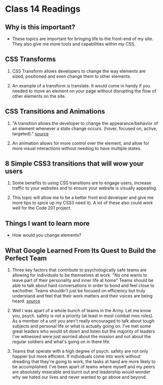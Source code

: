 # Class 14 Readings

## Why is this important?

- These topics are important for bringing life to the front-end of my site. They also give me more tools and capabilities within my CSS.

## CSS Transforms 

1. CSS Transform allows developers to change the way elements are sized, positioned and even change them to other elements.

2. An example of a transform is translate.  It would come in handy if you needed to move an element on your page without disrupting the flow of other elements on the site.

## CSS Transitions and Animations

1. "A transition allows the developer to change the appearance/behavior of an element whenever a state change occurs. (hover, focused on, active, targeted)." [source](https://learn.shayhowe.com/advanced-html-css/transitions-animations/)

2. An animation allows for more control over the element, and allow for more visual interactions without needing to have multiple states.

## 8 Simple CSS3 transitions that will wow your users

1. Some benefits to using CSS transitions are to engage users, increase traffic to your websites and to ensure your website is visually appealing. 

2. This topic will allow me to be a better front end developer and give me more tips to spice up my CSS(I need it). A lot of these also could work well for the Code 201 project.

## Things I want to learn more

- How would you change elements?

## What Google Learned From Its Quest to Build the Perfect Team

1. Three key factors that contribute to psychologically safe teams are allowing for individuals to be themselves at work. "No one wants to leave part of their personality and inner life at home" Teams should be able to talk about hard conversations in order to bond and feel close to eachother. Teams shouldn't just be focused on efficiency but truly understand and feel that their work matters and their voices are being heard. [source](https://web.archive.org/web/20221125192300/https://www.nytimes.com/2016/02/28/magazine/what-google-learned-from-its-quest-to-build-the-perfect-team.html)

2. Well I was apart of a whole bunch of teams in the Army.  Let me know you, psych. safety is not a priority (at least in most combat mos roles).  As a member of a unit you aren't really encouraged to talk about tough subjects and personal life or what is actually going on.  I've met some great leaders who would sit down and listen but the majority of leaders I've witnessed were just worried about the mission and not about the regular soldiers and what's going on in there life.

3. Teams that operate with a high degree of psych. safety are not only happier but more efficient.  If individuals come into work without dreading that they're going to work, the tasks at hand are more likely to be accomplished.  I've been apart of teams where myself and my peers are absolutely miserable and burnt out and leadership would wonder why we hated our lives and never wanted to go above and beyond. 